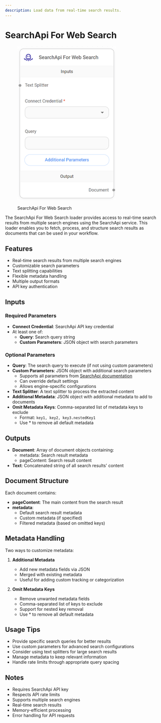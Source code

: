 ```yaml
---
description: Load data from real-time search results.
---
```


# SearchApi For Web Search

<figure><img src="../../../.gitbook/assets/image (8) (1) (1) (1) (1) (1) (1).png" alt="" width="322"><figcaption><p>SearchApi For Web Search</p></figcaption></figure>

The SearchApi For Web Search loader provides access to real-time search results from multiple search engines using the SearchApi service. This loader enables you to fetch, process, and structure search results as documents that can be used in your workflow.

## Features
- Real-time search results from multiple search engines
- Customizable search parameters
- Text splitting capabilities
- Flexible metadata handling
- Multiple output formats
- API key authentication

## Inputs

### Required Parameters
- **Connect Credential**: SearchApi API key credential
- At least one of:
  - **Query**: Search query string
  - **Custom Parameters**: JSON object with search parameters

### Optional Parameters
- **Query**: The search query to execute (if not using custom parameters)
- **Custom Parameters**: JSON object with additional search parameters
  - Supports all parameters from [SearchApi documentation](https://www.searchapi.io/docs/google)
  - Can override default settings
  - Allows engine-specific configurations
- **Text Splitter**: A text splitter to process the extracted content
- **Additional Metadata**: JSON object with additional metadata to add to documents
- **Omit Metadata Keys**: Comma-separated list of metadata keys to exclude
  - Format: `key1, key2, key3.nestedKey1`
  - Use * to remove all default metadata

## Outputs

- **Document**: Array of document objects containing:
  - metadata: Search result metadata
  - pageContent: Search result content
- **Text**: Concatenated string of all search results' content

## Document Structure
Each document contains:
- **pageContent**: The main content from the search result
- **metadata**:
  - Default search result metadata
  - Custom metadata (if specified)
  - Filtered metadata (based on omitted keys)

## Metadata Handling
Two ways to customize metadata:
1. **Additional Metadata**
   - Add new metadata fields via JSON
   - Merged with existing metadata
   - Useful for adding custom tracking or categorization

2. **Omit Metadata Keys**
   - Remove unwanted metadata fields
   - Comma-separated list of keys to exclude
   - Support for nested key removal
   - Use * to remove all default metadata

## Usage Tips
- Provide specific search queries for better results
- Use custom parameters for advanced search configurations
- Consider using text splitters for large search results
- Manage metadata to keep relevant information
- Handle rate limits through appropriate query spacing

## Notes
- Requires SearchApi API key
- Respects API rate limits
- Supports multiple search engines
- Real-time search results
- Memory-efficient processing
- Error handling for API requests
